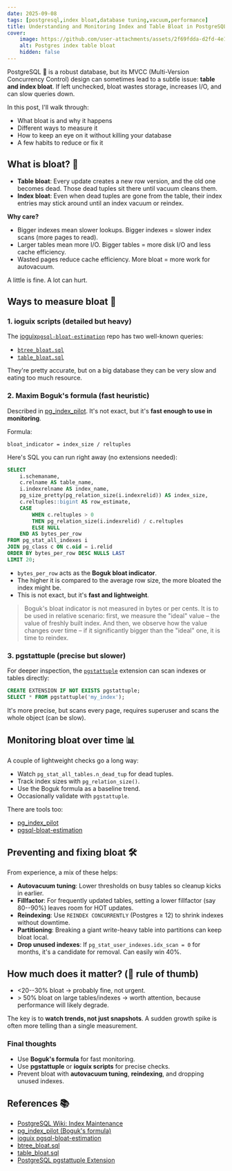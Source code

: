 ```yaml
---
date: 2025-09-08
tags: [postgresql,index bloat,database tuning,vacuum,performance]
title: Understanding and Monitoring Index and Table Bloat in PostgreSQL
cover:
    image: https://github.com/user-attachments/assets/2f69fdda-d2fd-4e1e-b31a-c047bdf2dc9a
    alt: Postgres index table bloat
    hidden: false
---
```


PostgreSQL 🐘 is a robust database, but its MVCC (Multi-Version Concurrency Control) design can sometimes lead to a subtle issue: **table and index bloat**. If left unchecked, bloat wastes storage, increases I/O, and can slow queries down.

In this post, I'll walk through:
- What bloat is and why it happens
- Different ways to measure it
- How to keep an eye on it without killing your database
- A few habits to reduce or fix it

## What is bloat? 🧹

- **Table bloat**: Every update creates a new row version, and the old one becomes dead. Those dead tuples sit there until vacuum cleans them.
- **Index bloat**: Even when dead tuples are gone from the table, their index entries may stick around until an index vacuum or reindex.

**Why care?**
- Bigger indexes mean slower lookups. Bigger indexes = slower index scans (more pages to read).
- Larger tables mean more I/O. Bigger tables = more disk I/O and less cache efficiency.
- Wasted pages reduce cache efficiency. More bloat = more work for autovacuum.

A little is fine. A lot can hurt.

## Ways to measure bloat 📐

### 1. ioguix scripts (detailed but heavy)

The [ioguix`pgsql-bloat-estimation`](https://github.com/ioguix/pgsql-bloat-estimation)
repo has two well-known queries:

- [`btree_bloat.sql`](https://github.com/ioguix/pgsql-bloat-estimation/blob/master/btree/btree_bloat.sql)
- [`table_bloat.sql`](https://github.com/ioguix/pgsql-bloat-estimation/blob/master/table/table_bloat.sql)

They're pretty accurate, but on a big database they can be very slow and eating too much resource.

### 2. Maxim Boguk's formula (fast heuristic)

Described in [pg_index_pilot](https://gitlab.com/postgres-ai/pg_index_pilot/#maxim-boguks-formula). It's not exact, but it's **fast enough to use in monitoring**.

Formula:
```text
bloat_indicator = index_size / reltuples
```

Here's SQL you can run right away (no extensions needed):
```sql
SELECT 
    i.schemaname,
    c.relname AS table_name,
    i.indexrelname AS index_name,
    pg_size_pretty(pg_relation_size(i.indexrelid)) AS index_size,
    c.reltuples::bigint AS row_estimate,
    CASE 
        WHEN c.reltuples > 0 
        THEN pg_relation_size(i.indexrelid) / c.reltuples 
        ELSE NULL 
    END AS bytes_per_row
FROM pg_stat_all_indexes i
JOIN pg_class c ON c.oid = i.relid
ORDER BY bytes_per_row DESC NULLS LAST
LIMIT 20;
```

- `bytes_per_row` acts as the **Boguk bloat indicator**.
- The higher it is compared to the average row size, the more bloated the index might be.
- This is not exact, but it's **fast and lightweight**.

> Boguk's bloat indicator is not measured in bytes or per cents. It is to be used in relative scenario: first, we measure the "ideal" value – the value of freshly built index. And then, we observe how the value changes over time – if it significantly bigger than the "ideal" one, it is time to reindex.

### 3. pgstattuple (precise but slower)

For deeper inspection, the [`pgstattuple`](https://www.postgresql.org/docs/current/pgstattuple.html) extension can scan indexes or tables directly:

``` sql
CREATE EXTENSION IF NOT EXISTS pgstattuple;
SELECT * FROM pgstattuple('my_index');
```

It's more precise, but scans every page, requires superuser and scans the whole object (can be slow).

## Monitoring bloat over time 📊

A couple of lightweight checks go a long way:
- Watch `pg_stat_all_tables.n_dead_tup` for dead tuples.
- Track index sizes with `pg_relation_size()`.
- Use the Boguk formula as a baseline trend.
- Occasionally validate with `pgstattuple`.

There are tools too:
- [pg_index_pilot](https://gitlab.com/postgres-ai/pg_index_pilot)
- [pgsql-bloat-estimation](https://github.com/ioguix/pgsql-bloat-estimation)

## Preventing and fixing bloat 🛠️

From experience, a mix of these helps:

- **Autovacuum tuning**: Lower thresholds on busy tables so cleanup kicks in earlier.
- **Fillfactor**: For frequently updated tables, setting a lower fillfactor (say 80--90%) leaves room for HOT updates.
- **Reindexing**: Use `REINDEX CONCURRENTLY` (Postgres ≥ 12) to shrink indexes without downtime.
- **Partitioning**: Breaking a giant write-heavy table into partitions can keep bloat local.
- **Drop unused indexes**: If `pg_stat_user_indexes.idx_scan = 0` for months, it's a candidate for removal. Can easily win 40%.

## How much does it matter? (🚦 rule of thumb)

- <20--30% bloat → probably fine, not urgent.
- \> 50% bloat on large tables/indexes → worth attention, because performance will likely degrade.

The key is to **watch trends, not just snapshots**. A sudden growth
spike is often more telling than a single measurement.

### Final thoughts

- Use **Boguk's formula** for fast monitoring.
- Use **pgstattuple** or **ioguix scripts** for precise checks.
- Prevent bloat with **autovacuum tuning**, **reindexing**, and dropping
unused indexes.

## References 📚

- [PostgreSQL Wiki: Index Maintenance](https://wiki.postgresql.org/wiki/Index_Maintenance)
- [pg_index_pilot (Boguk's formula)](https://gitlab.com/postgres-ai/pg_index_pilot/#maxim-boguks-formula)
- [ioguix pgsql-bloat-estimation](https://github.com/ioguix/pgsql-bloat-estimation)
- [btree_bloat.sql](https://github.com/ioguix/pgsql-bloat-estimation/blob/master/btree/btree_bloat.sql)
- [table_bloat.sql](https://github.com/ioguix/pgsql-bloat-estimation/blob/master/table/table_bloat.sql)
- [PostgreSQL pgstattuple Extension](https://www.postgresql.org/docs/current/pgstattuple.html)
